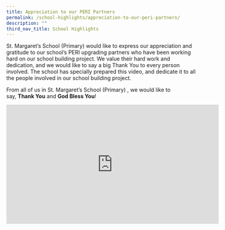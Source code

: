 ```yaml
---
title: Appreciation to our PERI Partners
permalink: /school-highlights/appreciation-to-our-peri-partners/
description: ""
third_nav_title: School Highlights
---
```


St. Margaret’s School (Primary) would like to express our appreciation and gratitude to our school’s PERI upgrading partners who have been working hard on our school building project. We value their hard work and dedication, and we would like to say a big Thank You to every person involved. The school has specially prepared this video, and dedicate it to all the people involved in our school building project.   

  

From all of us in St. Margaret’s School (Primary) , we would like to say, **Thank You** and **God Bless You**!

<iframe width="560" height="315" src="https://www.youtube.com/embed/hx7-Tc8I8Rs" title="YouTube video player" frameborder="0" allow="accelerometer; autoplay; clipboard-write; encrypted-media; gyroscope; picture-in-picture; web-share" allowfullscreen></iframe>